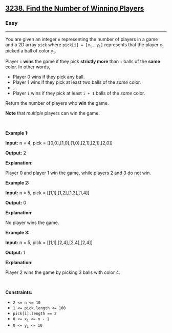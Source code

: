<h2><a href="https://leetcode.com/problems/find-the-number-of-winning-players">3238. Find the Number of Winning Players</a></h2><h3>Easy</h3><hr><p>You are given an integer <code>n</code> representing the number of players in a game and a 2D array <code>pick</code> where <code>pick[i] = [x<sub>i</sub>, y<sub>i</sub>]</code> represents that the player <code>x<sub>i</sub></code> picked a ball of color <code>y<sub>i</sub></code>.</p>

<p>Player <code>i</code> <strong>wins</strong> the game if they pick <strong>strictly more</strong> than <code>i</code> balls of the <strong>same</strong> color. In other words,</p>

<ul>
	<li>Player 0 wins if they pick any ball.</li>
	<li>Player 1 wins if they pick at least two balls of the <em>same</em> color.</li>
	<li>...</li>
	<li>Player <code>i</code> wins if they pick at least <code>i + 1</code> balls of the <em>same</em> color.</li>
</ul>

<p>Return the number of players who <strong>win</strong> the game.</p>

<p><strong>Note</strong> that <em>multiple</em> players can win the game.</p>

<p>&nbsp;</p>
<p><strong class="example">Example 1:</strong></p>

<div class="example-block">
<p><strong>Input:</strong> <span class="example-io">n = 4, pick = [[0,0],[1,0],[1,0],[2,1],[2,1],[2,0]]</span></p>

<p><strong>Output:</strong> <span class="example-io">2</span></p>

<p><strong>Explanation:</strong></p>

<p>Player 0 and player 1 win the game, while players 2 and 3 do not win.</p>
</div>

<p><strong class="example">Example 2:</strong></p>

<div class="example-block">
<p><strong>Input:</strong> <span class="example-io">n = 5, pick = [[1,1],[1,2],[1,3],[1,4]]</span></p>

<p><strong>Output:</strong> <span class="example-io">0</span></p>

<p><strong>Explanation:</strong></p>

<p>No player wins the game.</p>
</div>

<p><strong class="example">Example 3:</strong></p>

<div class="example-block">
<p><strong>Input:</strong> <span class="example-io">n = 5, pick = [[1,1],[2,4],[2,4],[2,4]]</span></p>

<p><strong>Output:</strong> <span class="example-io">1</span></p>

<p><strong>Explanation:</strong></p>

<p>Player 2 wins the game by picking 3 balls with color 4.</p>
</div>

<p>&nbsp;</p>
<p><strong>Constraints:</strong></p>

<ul>
	<li><code>2 &lt;= n &lt;= 10</code></li>
	<li><code>1 &lt;= pick.length &lt;= 100</code></li>
	<li><code>pick[i].length == 2</code></li>
	<li><code>0 &lt;= x<sub>i</sub> &lt;= n - 1 </code></li>
	<li><code>0 &lt;= y<sub>i</sub> &lt;= 10</code></li>
</ul>
